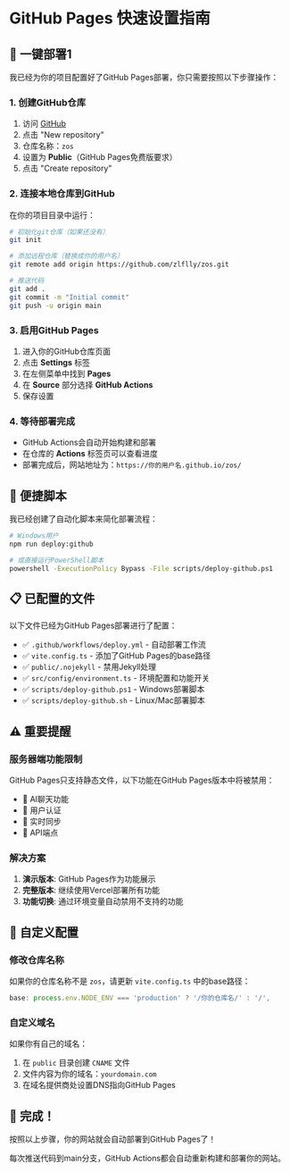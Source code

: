 # GitHub Pages 快速设置指南

## 🎯 一键部署1

我已经为你的项目配置好了GitHub Pages部署，你只需要按照以下步骤操作：

### 1. 创建GitHub仓库
1. 访问 [GitHub](https://github.com)
2. 点击 "New repository"
3. 仓库名称：`zos`
4. 设置为 **Public**（GitHub Pages免费版要求）
5. 点击 "Create repository"

### 2. 连接本地仓库到GitHub

在你的项目目录中运行：

```bash
# 初始化git仓库（如果还没有）
git init

# 添加远程仓库（替换成你的用户名）
git remote add origin https://github.com/zlflly/zos.git

# 推送代码
git add .
git commit -m "Initial commit"
git push -u origin main
```

### 3. 启用GitHub Pages

1. 进入你的GitHub仓库页面
2. 点击 **Settings** 标签
3. 在左侧菜单中找到 **Pages**
4. 在 **Source** 部分选择 **GitHub Actions**
5. 保存设置

### 4. 等待部署完成

- GitHub Actions会自动开始构建和部署
- 在仓库的 **Actions** 标签页可以查看进度
- 部署完成后，网站地址为：`https://你的用户名.github.io/zos/`

## 🚀 便捷脚本

我已经创建了自动化脚本来简化部署流程：

```bash
# Windows用户
npm run deploy:github

# 或直接运行PowerShell脚本
powershell -ExecutionPolicy Bypass -File scripts/deploy-github.ps1
```

## 📋 已配置的文件

以下文件已经为GitHub Pages部署进行了配置：

- ✅ `.github/workflows/deploy.yml` - 自动部署工作流
- ✅ `vite.config.ts` - 添加了GitHub Pages的base路径
- ✅ `public/.nojekyll` - 禁用Jekyll处理
- ✅ `src/config/environment.ts` - 环境配置和功能开关
- ✅ `scripts/deploy-github.ps1` - Windows部署脚本
- ✅ `scripts/deploy-github.sh` - Linux/Mac部署脚本

## ⚠️ 重要提醒

### 服务器端功能限制

GitHub Pages只支持静态文件，以下功能在GitHub Pages版本中将被禁用：

- 🚫 AI聊天功能
- 🚫 用户认证
- 🚫 实时同步
- 🚫 API端点

### 解决方案

1. **演示版本**: GitHub Pages作为功能展示
2. **完整版本**: 继续使用Vercel部署所有功能
3. **功能切换**: 通过环境变量自动禁用不支持的功能

## 🔧 自定义配置

### 修改仓库名称

如果你的仓库名称不是 `zos`，请更新 `vite.config.ts` 中的base路径：

```typescript
base: process.env.NODE_ENV === 'production' ? '/你的仓库名/' : '/',
```

### 自定义域名

如果你有自己的域名：

1. 在 `public` 目录创建 `CNAME` 文件
2. 文件内容为你的域名：`yourdomain.com`
3. 在域名提供商处设置DNS指向GitHub Pages

## 🎉 完成！

按照以上步骤，你的网站就会自动部署到GitHub Pages了！

每次推送代码到main分支，GitHub Actions都会自动重新构建和部署你的网站。 